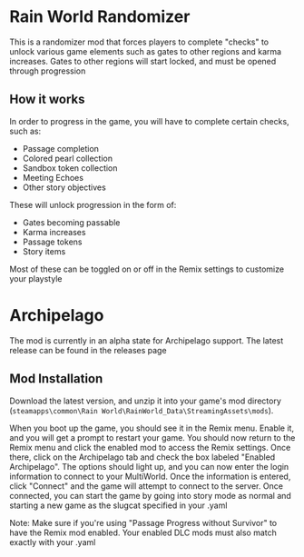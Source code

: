 # Rain World Randomizer
This is a randomizer mod that forces players to complete "checks" to unlock various game elements such as gates to other regions and karma increases.
Gates to other regions will start locked, and must be opened through progression

## How it works
In order to progress in the game, you will have to complete certain checks, such as:
- Passage completion
- Colored pearl collection
- Sandbox token collection
- Meeting Echoes
- Other story objectives

These will unlock progression in the form of:
- Gates becoming passable
- Karma increases
- Passage tokens
- Story items

Most of these can be toggled on or off in the Remix settings to customize your playstyle

# Archipelago
The mod is currently in an alpha state for Archipelago support. The latest release can be found in the releases page

## Mod Installation
Download the latest version, and unzip it into your game's mod directory
(`steamapps\common\Rain World\RainWorld_Data\StreamingAssets\mods`).

When you boot up the game, you should see it in the Remix menu. Enable it, and you will get a prompt to restart your game. 
You should now return to the Remix menu and click the enabled mod to access the Remix settings. Once there, click on the Archipelago tab and check the box labeled "Enabled Archipelago". 
The options should light up, and you can now enter the login information to connect to your MultiWorld. Once the information is entered, click "Connect" and the game will attempt to connect to the server.
Once connected, you can start the game by going into story mode as normal and starting a new game as the slugcat specified in your .yaml

Note: Make sure if you're using "Passage Progress without Survivor" to have the Remix mod enabled. Your enabled DLC mods must also match exactly with your .yaml
